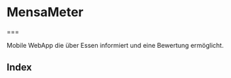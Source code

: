 # MensaMeter
===

Mobile WebApp die über Essen informiert und eine Bewertung ermöglicht.

## Index


